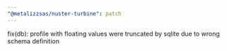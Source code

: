 ```yaml
---
"@metalizzsas/nuster-turbine": patch
---
```


fix(db): profile with floating values were truncated by sqlite due to wrong schema definition
